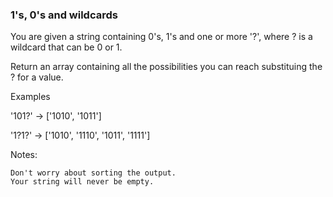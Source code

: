 ### 1's, 0's and wildcards

You are given a string containing 0's, 1's and one or more '?', where ? is a wildcard that can be 0 or 1.

Return an array containing all the possibilities you can reach substituing the ? for a value.

Examples

'101?' -> ['1010', '1011']

'1?1?' -> ['1010', '1110', '1011', '1111']

Notes:

    Don't worry about sorting the output.
    Your string will never be empty.

